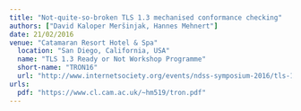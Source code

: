 ```yaml
---
title: "Not-quite-so-broken TLS 1.3 mechanised conformance checking"
authors: ["David Kaloper Meršinjak, Hannes Mehnert"]
date: 21/02/2016
venue: "Catamaran Resort Hotel & Spa"
  location: "San Diego, California, USA"
  name: "TLS 1.3 Ready or Not Workshop Programme"
  short-name: "TRON16"
  url: "http://www.internetsociety.org/events/ndss-symposium-2016/tls-13-ready-or-not-tron-workshop-programme"
urls:
  pdf: "https://www.cl.cam.ac.uk/~hm519/tron.pdf"
---
```

